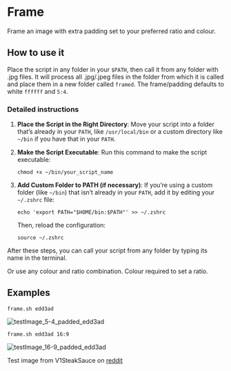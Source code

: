 # Frame
Frame an image with extra padding set to your preferred ratio and colour.

## How to use it
Place the script in any folder in your `$PATH`, then call it from any folder with .jpg files. It will process all .jpg/.jpeg files in the folder from which it is called and place them in a new folder called `framed`. The frame/padding defaults to white `ffffff` and `5:4`.

### Detailed instructions

1. **Place the Script in the Right Directory**: 
   Move your script into a folder that’s already in your `PATH`, like `/usr/local/bin` or a custom directory like `~/bin` if you have that in your `PATH`.

2. **Make the Script Executable**:
   Run this command to make the script executable:
   ```shell
   chmod +x ~/bin/your_script_name
   ```

3. **Add Custom Folder to PATH (if necessary)**:
   If you’re using a custom folder (like `~/bin`) that isn’t already in your `PATH`, add it by editing your `~/.zshrc` file:
   ```shell
   echo 'export PATH="$HOME/bin:$PATH"' >> ~/.zshrc
   ```
   Then, reload the configuration:
   ```shell
   source ~/.zshrc
   ```

After these steps, you can call your script from any folder by typing its name in the terminal.

Or use any colour and ratio combination. Colour required to set a ratio.

## Examples
```
frame.sh edd3ad
```
![testImage_5-4_padded_edd3ad](https://github.com/user-attachments/assets/553ef914-0e1c-4cf0-ae25-de76ba85a336)

```
frame.sh edd3ad 16:9
```
![testImage_16-9_padded_edd3ad](https://github.com/user-attachments/assets/2eeeb352-72b4-4e6e-a2ef-bcb612639e9c)

Test image from V1SteakSauce on [reddit](https://www.reddit.com/r/VIDEOENGINEERING/comments/zghdo1/i_made_my_perfect_1080p_test_image_today_thought/?utm_source=share&utm_medium=web3x&utm_name=web3xcss&utm_term=1&utm_content=share_button)
